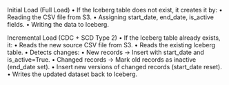 
Initial Load (Full Load)
	•	If the Iceberg table does not exist, it creates it by:
	•	Reading the CSV file from S3.
	•	Assigning start_date, end_date, is_active fields.
	•	Writing the data to Iceberg.

Incremental Load (CDC + SCD Type 2)
	•	If the Iceberg table already exists, it:
	•	Reads the new source CSV file from S3.
	•	Reads the existing Iceberg table.
	•	Detects changes:
	•	New records → Insert with start_date and is_active=True.
	•	Changed records → Mark old records as inactive (end_date set).
	•	Insert new versions of changed records (start_date reset).
	•	Writes the updated dataset back to Iceberg.
